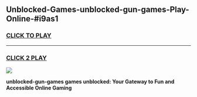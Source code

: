 
## Unblocked-Games-unblocked-gun-games-Play-Online-#i9as1
<h3>
<a href="https://premium.freeplayer.one?title=unblocked-gun-games&ref=27F">CLICK TO PLAY</a></h3>
<hr>

<h3>
<a href="https://premium.freeplayer.one?title=unblocked-gun-games&ref=27F">CLICK 2 PLAY</a>
  
</h3>

<a href="https://premium.freeplayer.one?title=unblocked-gun-games&ref=27F"><img src="https://clearcache.store/games.png"></a>


**unblocked-gun-games games unblocked: Your Gateway to Fun and Accessible Online Gaming**
